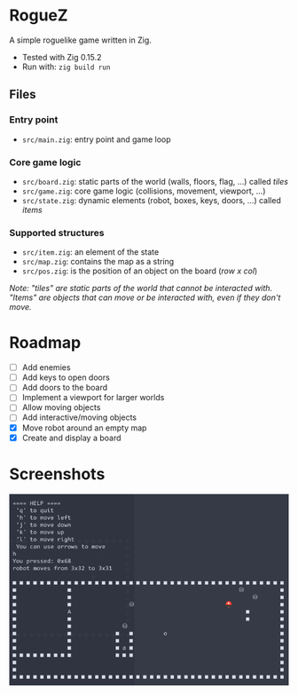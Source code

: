# RogueZ

A simple roguelike game written in Zig.

- Tested with Zig 0.15.2
- Run with: `zig build run`

## Files

### Entry point
- `src/main.zig`: entry point and game loop

### Core game logic
- `src/board.zig`: static parts of the world (walls, floors, flag, ...) called *tiles*
- `src/game.zig`: core game logic (collisions, movement, viewport, ...)
- `src/state.zig`: dynamic elements (robot, boxes, keys, doors, ...) called *items*

### Supported structures
- `src/item.zig`: an element of the state
- `src/map.zig`: contains the map as a string
- `src/pos.zig`: is the position of an object on the board (*row x col*)

*Note: "tiles" are static parts of the world that cannot be interacted with. "Items" are objects that can move or be interacted with, even if they don't move.*

# Roadmap

- [ ] Add enemies
- [ ] Add keys to open doors
- [ ] Add doors to the board
- [ ] Implement a viewport for larger worlds
- [ ] Allow moving objects
- [ ] Add interactive/moving objects
- [x] Move robot around an empty map
- [x] Create and display a board

# Screenshots
![First steps](screenshot.png "first steps")
